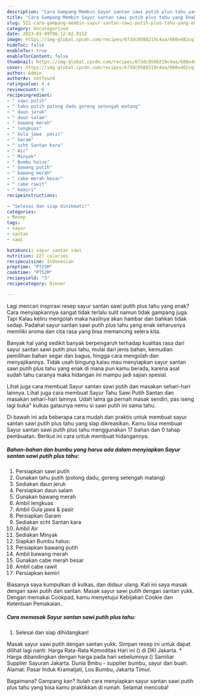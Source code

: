 ```yaml
---
description: "Cara Gampang Membin Sayur santan sawi putih plus tahu yang Enak Banget}"
title: "Cara Gampang Membin Sayur santan sawi putih plus tahu yang Enak Banget}"
slug: 522-cara-gampang-membin-sayur-santan-sawi-putih-plus-tahu-yang-enak-banget
category: Uncategorized
date: 2023-03-09T06:12:02.015Z
image: https://img-global.cpcdn.com/recipes/673dc9588219c4aa/680x482cq70/sayur-santan-sawi-putih-plus-tahu-foto-resep-utama.jpg
hideToc: false
enableToc: true
enableTocContent: false
thumbnail: https://img-global.cpcdn.com/recipes/673dc9588219c4aa/680x482cq70/sayur-santan-sawi-putih-plus-tahu-foto-resep-utama.jpg
cover: https://img-global.cpcdn.com/recipes/673dc9588219c4aa/680x482cq70/sayur-santan-sawi-putih-plus-tahu-foto-resep-utama.jpg
author: Admin
authorAv: notfound
ratingvalue: 4.4
reviewcount: 6
recipeingredient:
- " sawi putih"
- " tahu putih potong dadu goreng setengah matang"
- " daun jeruk"
- " daun salam"
- " bawang merah"
- " lengkuas"
- " Gula jawa  pasir"
- " Garam"
- " scht Santan kara"
- " Air"
- " Minyak"
- " Bumbu halus"
- " bawang putih"
- " bawang merah"
- " cabe merah besar"
- " cabe rawit"
- " kemiri"
recipeinstructions:

- "Selesai dan siap dinikmati!"
categories:
- Resep
tags:
- sayur
- santan
- sawi

katakunci: sayur santan sawi 
nutrition: 227 calories
recipecuisine: Indonesian
preptime: "PT25M"
cooktime: "PT52M"
recipeyield: "3"
recipecategory: Dinner

---
```



Lagi mencari inspirasi resep sayur santan sawi putih plus tahu yang enak? Cara menyiapkannya sangat tidak terlalu sulit namun tidak gampang juga. Tapi Kalau keliru mengolah maka hasilnya akan hambar dan bahkan tidak sedap. Padahal sayur santan sawi putih plus tahu yang enak seharusnya memiliki aroma dan cita rasa yang bisa memancing selera kita.


Banyak hal yang sedikit banyak berpengaruh terhadap kualitas rasa dari sayur santan sawi putih plus tahu, mulai dari jenis bahan, kemudian pemilihan bahan segar dan bagus, hingga cara mengolah dan menyajikannya. Tidak usah bingung kalau mau menyiapkan sayur santan sawi putih plus tahu yang enak di mana pun kamu berada, karena asal sudah tahu caranya maka hidangan ini mampu jadi sajian spesial.

Lihat juga cara membuat Sayur santan sawi putih dan masakan sehari-hari lainnya. Lihat juga cara membuat Sayur Tahu Sawi Putih Santan dan masakan sehari-hari lainnya. Udah lama ga pernah masak sendiri, pas iseng lagi buka&#34; kulkas gataunya nemu si sawi putih ini sama tahu.


Di bawah ini ada beberapa cara mudah dan praktis untuk membuat sayur santan sawi putih plus tahu yang siap dikreasikan. Kamu bisa membuat Sayur santan sawi putih plus tahu menggunakan 17 bahan dan 0 tahap pembuatan. Berikut ini cara untuk membuat hidangannya.

<!--inarticleads1-->

##### Bahan-bahan dan bumbu yang harus ada dalam menyiapkan Sayur santan sawi putih plus tahu:

1. Persiapkan  sawi putih
1. Gunakan  tahu putih (potong dadu, goreng setengah matang)
1. Sediakan  daun jeruk
1. Persiapkan  daun salam
1. Gunakan  bawang merah
1. Ambil  lengkuas
1. Ambil  Gula jawa &amp; pasir
1. Persiapkan  Garam
1. Sediakan  scht Santan kara
1. Ambil  Air
1. Sediakan  Minyak
1. Siapkan  Bumbu halus:
1. Persiapkan  bawang putih
1. Ambil  bawang merah
1. Gunakan  cabe merah besar
1. Ambil  cabe rawit
1. Persiapkan  kemiri


Biasanya saya kumpulkan di kulkas, dan didaur ulang. Kali ini saya masak dengan sawi putih dan santan. Masak sayur sawi putih dengan santan yukk. Dengan memakai Cookpad, kamu menyetujui Kebijakan Cookie dan Ketentuan Pemakaian.. 

<!--inarticleads2-->

##### Cara memasak Sayur santan sawi putih plus tahu:


1. Selesai dan siap dihidangkan!

Masak sayur sawi putih dengan santan yukk. Simpan resep ini untuk dapat dilihat lagi nanti. Harga Rata-Rata Komoditas Hari ini () di DKI Jakarta. * Harga dibandingkan dengan harga pada hari sebelumnya () Samiliar Supplier Sayuran Jakarta. Dunia Bmbu - supplier bumbu, sayur dan buah. Alamat: Pasar Induk Kramatjati, Los Bumbu, Jakarta Timur. 

Bagaimana? Gampang kan? Itulah cara menyiapkan sayur santan sawi putih plus tahu yang bisa kamu praktikkan di rumah. Selamat mencoba!

